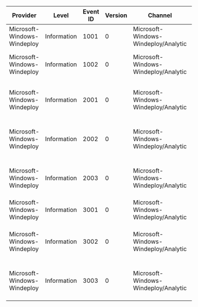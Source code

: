 Provider                     |  Level        |  Event ID  |  Version  |  Channel                               |  Task                                  |  Opcode  |  Keyword      |  Message
-----------------------------|---------------|------------|-----------|----------------------------------------|----------------------------------------|----------|---------------|---------------------------------------------------------------------
Microsoft-Windows-Windeploy  |  Information  |  1001      |  0        |  Microsoft-Windows-Windeploy/Analytic  |  Run Windeploy                         |  Start   |  Performance  |  Windeploy.exe is running.
Microsoft-Windows-Windeploy  |  Information  |  1002      |  0        |  Microsoft-Windows-Windeploy/Analytic  |  Run Windeploy                         |  Stop    |  Performance  |  Windeploy.exe exiting with status {ErrorCode}.
Microsoft-Windows-Windeploy  |  Information  |  2001      |  0        |  Microsoft-Windows-Windeploy/Analytic  |  Launch and wait for external process  |  Start   |  Performance  |  Launching '{CommandLine}'.
Microsoft-Windows-Windeploy  |  Information  |  2002      |  0        |  Microsoft-Windows-Windeploy/Analytic  |  Launch and wait for external process  |  Stop    |  Performance  |  External process exited with status {ErrorCode}.
Microsoft-Windows-Windeploy  |  Information  |  2003      |  0        |  Microsoft-Windows-Windeploy/Analytic  |  Launch and wait for external process  |  Stop    |  Performance  |  Failed to start external process with status {ErrorCode}.
Microsoft-Windows-Windeploy  |  Information  |  3001      |  0        |  Microsoft-Windows-Windeploy/Analytic  |  Run user-provided script              |  Start   |  Performance  |  Running user-provided script: '{CommandLine}'.
Microsoft-Windows-Windeploy  |  Information  |  3002      |  0        |  Microsoft-Windows-Windeploy/Analytic  |  Run user-provided script              |  Stop    |  Performance  |  Successfully executed script: '{Command}'. Exit code is {ExitCode}.
Microsoft-Windows-Windeploy  |  Information  |  3003      |  0        |  Microsoft-Windows-Windeploy/Analytic  |  Run user-provided script              |  Stop    |  Performance  |  Failed to execute script: '{Command}'.Exit code is {ExitCode}.